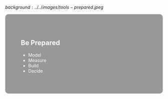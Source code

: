 $background:../../images/tools-prepared.jpeg$

<div style="border-radius: 10px;background-color: rgba(0, 0, 0, 0.4); color: #fff; padding: 50px;">

## Be Prepared

- Model
- Measure
- Build
- Decide

